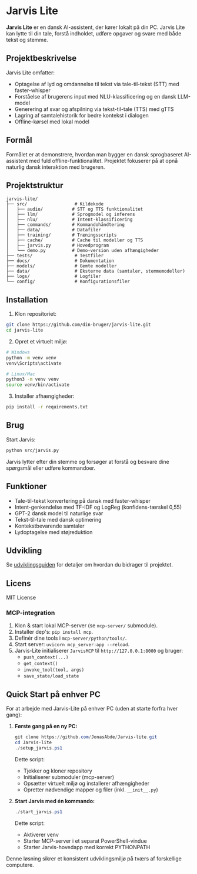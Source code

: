 # Jarvis Lite

**Jarvis Lite** er en dansk AI-assistent, der kører lokalt på din PC. Jarvis Lite kan lytte til din tale, forstå indholdet, udføre opgaver og svare med både tekst og stemme.

## Projektbeskrivelse

Jarvis Lite omfatter:
- Optagelse af lyd og omdannelse til tekst via tale-til-tekst (STT) med faster-whisper
- Forståelse af brugerens input med NLU-klassificering og en dansk LLM-model
- Generering af svar og afspilning via tekst-til-tale (TTS) med gTTS
- Lagring af samtalehistorik for bedre kontekst i dialogen
- Offline-kørsel med lokal model

## Formål

Formålet er at demonstrere, hvordan man bygger en dansk sprogbaseret AI-assistent med fuld offline-funktionalitet. Projektet fokuserer på at opnå naturlig dansk interaktion med brugeren.

## Projektstruktur

```
jarvis-lite/
├── src/                  # Kildekode
│   ├── audio/           # STT og TTS funktionalitet
│   ├── llm/             # Sprogmodel og inferens
│   ├── nlu/             # Intent-klassificering
│   ├── commands/        # Kommandohåndtering
│   ├── data/            # Datafiler
│   ├── training/        # Træningsscripts
│   ├── cache/           # Cache til modeller og TTS
│   ├── jarvis.py        # Hovedprogram
│   └── demo.py          # Demo-version uden afhængigheder
├── tests/                # Testfiler
├── docs/                 # Dokumentation
├── models/               # Gemte modeller
├── data/                 # Eksterne data (samtaler, stemmemodeller)
├── logs/                 # Logfiler
└── config/               # Konfigurationsfiler
```

## Installation

1. Klon repositoriet:
```bash
git clone https://github.com/din-bruger/jarvis-lite.git
cd jarvis-lite
```

2. Opret et virtuelt miljø:
```bash
# Windows
python -m venv venv
venv\Scripts\activate

# Linux/Mac
python3 -m venv venv
source venv/bin/activate
```

3. Installer afhængigheder:
```bash
pip install -r requirements.txt
```

## Brug

Start Jarvis:
```bash
python src/jarvis.py
```

Jarvis lytter efter din stemme og forsøger at forstå og besvare dine spørgsmål eller udføre kommandoer.

## Funktioner

- Tale-til-tekst konvertering på dansk med faster-whisper
- Intent-genkendelse med TF-IDF og LogReg (konfidens-tærskel 0,55)
- GPT-2 dansk model til naturlige svar
- Tekst-til-tale med dansk optimering
- Kontekstbevarende samtaler
- Lydoptagelse med støjreduktion

## Udvikling

Se [udviklingsguiden](docs/development.rst) for detaljer om hvordan du bidrager til projektet.

## Licens

MIT License

### MCP-integration

1. Klon & start lokal MCP-server (se `mcp-server/` submodule).
2. Installer dep's: `pip install mcp`.
3. Definér dine tools i `mcp-server/python/tools/`.
4. Start server: `uvicorn mcp_server:app --reload`.
5. Jarvis-Lite initialiserer `JarvisMCP` til `http://127.0.0.1:8000` og bruger:
   - `push_context(...)`
   - `get_context()`
   - `invoke_tool(tool, args)`
   - `save_state/load_state`

## Quick Start på enhver PC

For at arbejde med Jarvis-Lite på enhver PC (uden at starte forfra hver gang):

1. **Første gang på en ny PC:**
   ```powershell
   git clone https://github.com/JonasAbde/Jarvis-lite.git
   cd Jarvis-lite
   ./setup_jarvis.ps1
   ```
   Dette script:
   - Tjekker og kloner repository
   - Initialiserer submoduler (mcp-server)
   - Opsætter virtuelt miljø og installerer afhængigheder
   - Opretter nødvendige mapper og filer (inkl. `__init__.py`)

2. **Start Jarvis med én kommando:**
   ```powershell
   ./start_jarvis.ps1
   ```
   Dette script:
   - Aktiverer venv
   - Starter MCP-server i et separat PowerShell-vindue
   - Starter Jarvis-hovedapp med korrekt PYTHONPATH

Denne løsning sikrer et konsistent udviklingsmiljø på tværs af forskellige computere.
